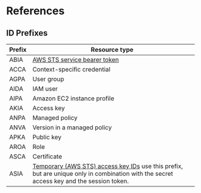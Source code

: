 # References

## ID Prefixes

| Prefix | Resource type                                                                                                                                                                                                         |
| ------ | --------------------------------------------------------------------------------------------------------------------------------------------------------------------------------------------------------------------- |
| ABIA   | [AWS STS service bearer token](https://docs.aws.amazon.com/IAM/latest/UserGuide/id\_credentials\_bearer.html)                                                                                                         |
| ACCA   | Context-specific credential                                                                                                                                                                                           |
| AGPA   | User group                                                                                                                                                                                                            |
| AIDA   | IAM user                                                                                                                                                                                                              |
| AIPA   | Amazon EC2 instance profile                                                                                                                                                                                           |
| AKIA   | Access key                                                                                                                                                                                                            |
| ANPA   | Managed policy                                                                                                                                                                                                        |
| ANVA   | Version in a managed policy                                                                                                                                                                                           |
| APKA   | Public key                                                                                                                                                                                                            |
| AROA   | Role                                                                                                                                                                                                                  |
| ASCA   | Certificate                                                                                                                                                                                                           |
| ASIA   | [Temporary (AWS STS) access key IDs](https://docs.aws.amazon.com/STS/latest/APIReference/API\_Credentials.html) use this prefix, but are unique only in combination with the secret access key and the session token. |
